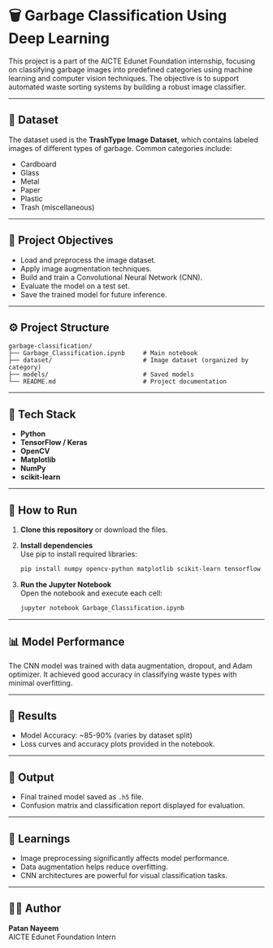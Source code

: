 
# 🗑️ Garbage Classification Using Deep Learning

This project is a part of the AICTE Edunet Foundation internship, focusing on classifying garbage images into predefined categories using machine learning and computer vision techniques. The objective is to support automated waste sorting systems by building a robust image classifier.

---

## 📁 Dataset

The dataset used is the **TrashType Image Dataset**, which contains labeled images of different types of garbage. Common categories include:

- Cardboard  
- Glass  
- Metal  
- Paper  
- Plastic  
- Trash (miscellaneous)

---

## 📌 Project Objectives

- Load and preprocess the image dataset.
- Apply image augmentation techniques.
- Build and train a Convolutional Neural Network (CNN).
- Evaluate the model on a test set.
- Save the trained model for future inference.

---

## ⚙️ Project Structure

```
garbage-classification/
├── Garbage_Classification.ipynb     # Main notebook
├── dataset/                         # Image dataset (organized by category)
├── models/                          # Saved models
└── README.md                        # Project documentation
```

---

## 🧪 Tech Stack

- **Python**
- **TensorFlow / Keras**
- **OpenCV**
- **Matplotlib**
- **NumPy**
- **scikit-learn**

---

## 🚀 How to Run

1. **Clone this repository** or download the files.

2. **Install dependencies**  
   Use pip to install required libraries:
   ```bash
   pip install numpy opencv-python matplotlib scikit-learn tensorflow
   ```

3. **Run the Jupyter Notebook**  
   Open the notebook and execute each cell:
   ```bash
   jupyter notebook Garbage_Classification.ipynb
   ```

---

## 📊 Model Performance

The CNN model was trained with data augmentation, dropout, and Adam optimizer. It achieved good accuracy in classifying waste types with minimal overfitting.

---

## 📎 Results

- Model Accuracy: ~85-90% (varies by dataset split)
- Loss curves and accuracy plots provided in the notebook.

---

## 💾 Output

- Final trained model saved as `.h5` file.
- Confusion matrix and classification report displayed for evaluation.

---

## 🧠 Learnings

- Image preprocessing significantly affects model performance.
- Data augmentation helps reduce overfitting.
- CNN architectures are powerful for visual classification tasks.

---

## 👨‍💻 Author

**Patan Nayeem**  
AICTE Edunet Foundation Intern
